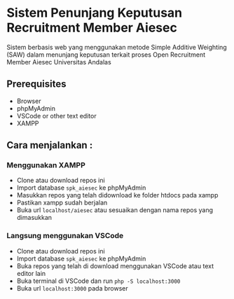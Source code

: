 # Sistem Penunjang Keputusan Recruitment Member Aiesec

Sistem berbasis web yang menggunakan metode Simple Additive Weighting (SAW) dalam menunjang keputusan terkait proses Open Recruitment Member Aiesec Universitas Andalas

## Prerequisites

- Browser
- phpMyAdmin
- VSCode or other text editor
- XAMPP

## Cara menjalankan :

### Menggunakan XAMPP

- Clone atau download repos ini
- Import database `spk_aiesec` ke phpMyAdmin
- Masukkan repos yang telah didownload ke folder htdocs pada xampp
- Pastikan xampp sudah berjalan
- Buka url `localhost/aiesec` atau sesuaikan dengan nama repos yang dimasukkan

### Langsung menggunakan VSCode

- Clone atau download repos ini
- Import database `spk_aiesec` ke phpMyAdmin
- Buka repos yang telah di download menggunakan VSCode atau text editor lain
- Buka terminal di VSCode dan run `php -S localhost:3000`
- Buka url `localhost:3000` pada browser
